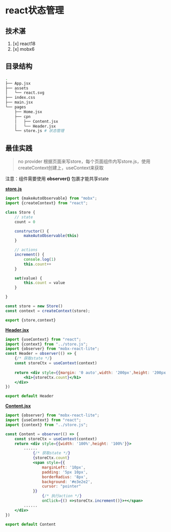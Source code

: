 # react状态管理

## 技术湛

1. [x] react18
2. [x] mobx6

## 目录结构

```bash
.          
├── App.jsx
├── assets
│   └── react.svg
├── index.css
├── main.jsx
└── pages
    ├── Home.jsx
    ├── cpn
    │   ├── Content.jsx
    │   └── Header.jsx
    └── store.js # 状态管理
```

## 最佳实践

> no provider 根据页面来写store，每个页面组件内写store.js，使用createContext创建上，useContext来获取

注意：组件需要使用 **observer()** 包裹才能共享state

**[store.js](src%2Fpages%2Fstore.js)**

```jsx
import {makeAutoObservable} from "mobx";
import {createContext} from "react";

class Store {
    // state
    count = 0

    constructor() {
        makeAutoObservable(this)
    }

    // actions
    increment() {
        console.log(1)
        this.count++
    }

    set(value) {
        this.count = value
    }

}

const store = new Store()
const context = createContext(store);

export {store,context}
```

**[Header.jsx](src%2Fpages%2Fcpn%2FHeader.jsx)**

```jsx
import {useContext} from "react";
import {context} from "../store.js";
import {observer} from "mobx-react-lite";
const Header = observer(() => {
    {/* 获取state */}
    const storeCtx = useContext(context)
    
    return <div style={{margin: '0 auto',width: '200px',height: '200px'}}>
        <h1>{storeCtx.count}</h1>
    </div>
})

export default Header
```

**[Content.jsx](src%2Fpages%2Fcpn%2FContent.jsx)**

```jsx
import {observer} from "mobx-react-lite";
import {useContext} from "react";
import {context} from "../store.js";

const Content = observer(() => {
    const storeCtx = useContext(context)
    return <div style={{width: '100%',height: '100%'}}>
        ......
            {/* 获取state */}
            {storeCtx.count}
            <span style={{
                marginLeft: '10px',
                padding: '5px 10px',
                borderRadius: '8px',
                background: '#e3e2e2',
                cursor: "pointer"
            }} 
                {/* 执行action */}
                onClick={() =>storeCtx.increment()}>+</span>
        ......
    </div>
})

export default Content
```



